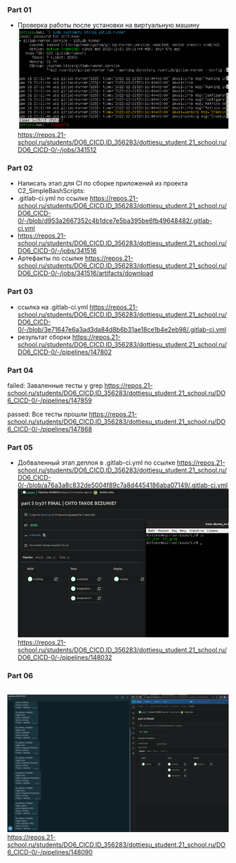 ### Part 01
- Проверка работы после установки на виртуальную машину
<br>![](part1.png)<br>
https://repos.21-school.ru/students/DO6_CICD.ID_356283/dottiesu_student.21_school.ru/DO6_CICD-0/-/jobs/341512

### Part 02
- Написать этап для CI по сборке приложений из проекта C2_SimpleBashScripts:
- .gitlab-ci.yml по ссылке https://repos.21-school.ru/students/DO6_CICD.ID_356283/dottiesu_student.21_school.ru/DO6_CICD-0/-/blob/d953a2667352c4b1dce7e5ba395be6fb49648482/.gitlab-ci.yml
- https://repos.21-school.ru/students/DO6_CICD.ID_356283/dottiesu_student.21_school.ru/DO6_CICD-0/-/jobs/341516
- Артефакты по ссылке https://repos.21-school.ru/students/DO6_CICD.ID_356283/dottiesu_student.21_school.ru/DO6_CICD-0/-/jobs/341516/artifacts/download

### Part 03
- ссылка на .gitlab-ci.yml https://repos.21-school.ru/students/DO6_CICD.ID_356283/dottiesu_student.21_school.ru/DO6_CICD-0/-/blob/3e71647e6a3ad3da84d8b6b31ae18ce1b4e2eb98/.gitlab-ci.yml
- результат сборки https://repos.21-school.ru/students/DO6_CICD.ID_356283/dottiesu_student.21_school.ru/DO6_CICD-0/-/pipelines/147802

### Part 04
failed: Заваленные тесты у grep
https://repos.21-school.ru/students/DO6_CICD.ID_356283/dottiesu_student.21_school.ru/DO6_CICD-0/-/pipelines/147859

passed: Все тесты прошли
https://repos.21-school.ru/students/DO6_CICD.ID_356283/dottiesu_student.21_school.ru/DO6_CICD-0/-/pipelines/147868

### Part 05
- Добваленный этап деплоя в .gitlab-ci.yml по ссылке https://repos.21-school.ru/students/DO6_CICD.ID_356283/dottiesu_student.21_school.ru/DO6_CICD-0/-/blob/a76a3a8c832de5004f89c7a8d4454186aba07149/.gitlab-ci.yml
<br>![](part5.png)<br>
https://repos.21-school.ru/students/DO6_CICD.ID_356283/dottiesu_student.21_school.ru/DO6_CICD-0/-/pipelines/148032

### Part 06
<br>![](part6.png)<br>
https://repos.21-school.ru/students/DO6_CICD.ID_356283/dottiesu_student.21_school.ru/DO6_CICD-0/-/pipelines/148090
